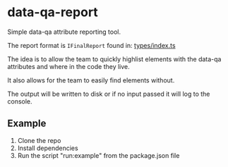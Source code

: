 # data-qa-report

Simple data-qa attribute reporting tool.

The report format is `IFinalReport` found in: [types/index.ts](./src/types/index.ts)

The idea is to allow the team to quickly highlist elements with the data-qa attributes and where in the code they live.

It also allows for the team to easily find elements without.

The output will be written to disk or if no input passed it will log to the console.


## Example

1. Clone the repo
2. Install dependencies
3. Run the script "run:example" from the package.json file
